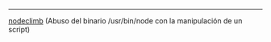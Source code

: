 
------
[nodeclimb](nodeclimb.md) (Abuso del binario /usr/bin/node con la manipulación de un script)